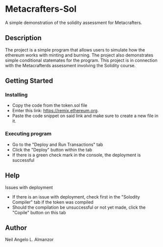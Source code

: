 # Metacrafters-Sol

A simple demonstration of the solidity assessment for Metacrafters.

## Description

The project is a simple program that allows users to simulate how the ethereum works with minting and burning. The project also demonstrates simple conditional statemates for the program. This project is in connection with the Metacrafterds assessment involving the Solidity course.

## Getting Started

### Installing

* Copy the code from the token.sol file 
* Emter this link: https://remix.ethereum.org.
* Paste the code snippet on said link and make sure to create a new file in it.

### Executing program

* Go to the "Deploy and Run Transactions" tab
* Click the "Deploy" button within the tab
* If there is a green check mark in the console, the deployment is successful

## Help

Issues with deployment
* If there is an issue with deployment, check first in the "Solodity Compiler" tab if the token was compiled
* Should the compilation be unsuccessful or not yet made, click the "Copile" button on this tab

## Author

Neil Angelo L. Almanzor
